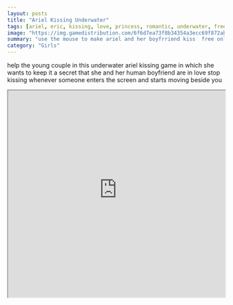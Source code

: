 ```yaml
---
layout: posts
title: "Ariel Kissing Underwater"
tags: [ariel, eric, kissing, love, princess, romantic, underwater, free, online, games, oyna, game, free, games, play, play, games]
image: "https://img.gamedistribution.com/6f6d7ea73f8b34354a3ecc69f872abfd.jpg"
summary: "use the mouse to make ariel and her boyfrriend kiss  free online games oyna game free games play play games"
category: "Girls"
---
```


help the young couple in this underwater ariel kissing game in which she wants to keep it a secret that she and her human boyfriend are in love stop kissing whenever someone enters the screen and starts moving beside you

<iframe width="100%" height="480px;" src="https://flash.gamedistribution.com?game=6f6d7ea73f8b34354a3ecc69f872abfd"></iframe>